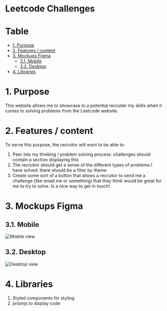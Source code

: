 # Leetcode Challenges<!-- omit in toc -->

# Table <!-- omit in toc -->

- [1. Purpose](#1-purpose)
- [2. Features / content](#2-features--content)
- [3. Mockups Figma](#3-mockups-figma)
  - [3.1. Mobile](#31-mobile)
  - [3.2. Desktop](#32-desktop)
- [4. Libraries](#4-libraries)

# 1. Purpose

This website allows me to showcase to a potential recruiter my skills when it comes to solving problems from the Leetcode website.

# 2. Features / content

To serve this purpose, the recruitor will want to be able to:

1. Peer into my thinking / problem solving process: challenges should contain a section displaying this
2. The recruitor should get a sense of the different types of problems I have solved: there should be a filter by theme
3. Create some sort of a button that allows a recruitor to send me a challenge (like email me or something) that they think would be great for me to try to solve. Is a nice way to get in touch!

# 3. Mockups Figma

## 3.1. Mobile

![Mobile view](https://i.ibb.co/hdkWsf0/mobile-view.png)

## 3.2. Desktop

![Desktop view](https://i.ibb.co/jfFk7JB/desktop.png)

# 4. Libraries

1. Styled components for styling
2. prismjs to display code
